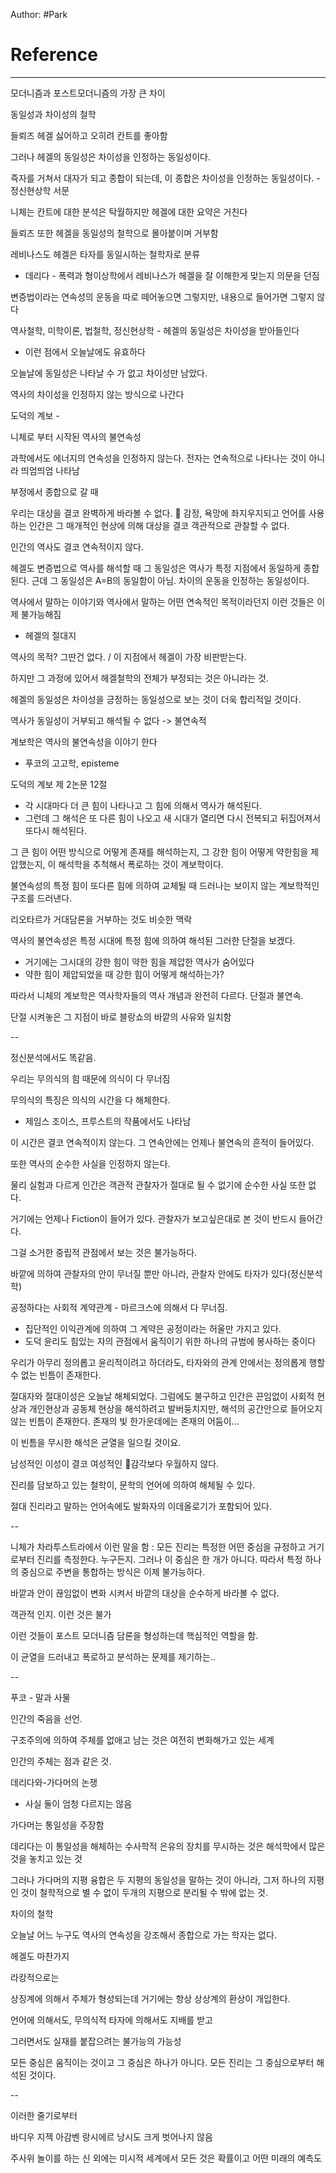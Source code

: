 Author: #Park 

# Reference 



-----

모더니즘과 포스트모더니즘의 가장 큰 차이

동일성과 차이성의 철학

들뢰즈 헤겔 싫어하고 오히려 칸트를 좋아함

그러나 헤겔의 동일성은 차이성을 인정하는 동일성이다.

즉자를 거쳐서 대자가 되고 종합이 되는데, 이 종합은 차이성을 인정하는 동일성이다. - 정신현상학 서문

니체는 칸트에 대한 분석은 탁월하지만 헤겔에 대한 요약은 거친다

들뢰즈 또한 헤겔을 동일성의 철학으로 몰아붙이며 거부함

레비나스도 헤겔은 타자를 동일시하는 철학자로 분류
- 데리다 - 폭력과 형이상학에서 레비나스가 헤겔을 잘 이해한게 맞는지 의문을 던짐 

변증법이라는 연속성의 운동을 따로 떼어놓으면 그렇지만, 내용으로 들어가면 그렇지 않다

역사철학, 미학이론, 법철학, 정신현상학 - 헤겔의 동일성은 차이성을 받아들인다
- 이런 점에서 오늘날에도 유효하다





오늘날에 동일성은 나타날 수 가 없고 차이성만 남았다. 

역사의 차이성을 인정하지 않는 방식으로 나간다

도덕의 계보 - 

니체로 부터 시작된 역사의 불연속성

과학에서도 에너지의 연속성을 인정하지 않는다. 전자는 연속적으로 나타나는 것이 아니라 띄엄띄엄 나타남


부정에서 종합으로 갈 때



우리는 대상을 결코 완벽하게 바라볼 수 없다. 
감정, 욕망에 좌지우지되고 언어를 사용하는 인간은 그 매개적인 현상에 의해 대상을 결코 객관적으로 관찰할 수 없다.


인간의 역사도 결코 연속적이지 않다.


헤겔도 변증법으로 역사를 해석할 때 그 동일성은 역사가 특정 지점에서 동일하게 종합된다. 
근데 그 동일성은 A=B의 동일함이 아님. 차이의 운동을 인정하는 동일성이다.

역사에서 말하는 이야기와 역사에서 말하는 어떤 연속적인 목적이라던지 이런 것들은 이제 불가능해짐
- 헤겔의 절대지

역사의 목적? 그딴건 없다.  / 이 지점에서 헤겔이 가장 비판받는다.

하지만 그 과정에 있어서 헤겔철학의 전체가 부정되는 것은 아니라는 것.

헤겔의 동일성은 차이성을 긍정하는 동일성으로 보는 것이 더욱 합리적일 것이다. 

역사가 동일성이 거부되고 해석될 수 없다 -> 불연속적

계보학은 역사의 불연속성을 이야기 한다
- 푸코의 고고학, episteme

도덕의 계보 제 2논문 12절 
- 각 시대마다 더 큰 힘이 나타나고 그 힘에 의해서 역사가 해석된다. 
- 그런데 그 해석은 또 다른 힘이 나오고 새 시대가 열리면 다시 전복되고 뒤집어져서 또다시 해석된다. 

그 큰 힘이 어떤 방식으로 어떻게 존재를 해석하는지, 그 강한 힘이 어떻게 약한힘을 제압했는지, 이 해석학을 추척해서 폭로하는 것이 계보학이다.

불연속성의 특정 힘이 또다른 힘에 의하여 교체될 때 드러나는 보이지 않는 계보학적인 구조를 드러낸다.

리오타르가 거대담론을 거부하는 것도 비슷한 맥락

역사의 불연속성은 특정 시대에 특정 힘에 의하여 해석된 그러한 단절을 보겠다. 

- 거기에는 그시대의 강한 힘이 약한 힘을 제압한 역사가 숨어있다
- 약한 힘이 제압되었을 때 강한 힘이 어떻게 해석하는가? 

따라서 니체의 계보학은 역사학자들의 역사 개념과 완전히 다르다. 단절과 불연속.

단절 시켜놓은 그 지점이 바로 블랑쇼의 바깥의 사유와 일치함 


--

정신분석에서도 똑같음. 

우리는 무의식의 힘 때문에 의식이 다 무너짐

무의식의 특징은 의식의 시간을 다 해체한다. 
- 제임스 조이스, 프루스트의 작품에서도 나타남

이 시간은 결코 연속적이지 않는다. 그 연속안에는 언제나 불연속의 흔적이 들어있다.

또한 역사의 순수한 사실을 인정하지 않는다. 

물리 실험과 다르게 인간은 객관적 관찰자가 절대로 될 수 없기에 순수한 사실 또한 없다. 

거기에는 언제나 Fiction이 들어가 있다. 관찰자가 보고싶은대로 본 것이 반드시 들어간다.

그걸 소거한 중립적 관점에서 보는 것은 불가능하다. 

바깥에 의하여 관찰자의 안이 무너질 뿐만 아니라, 관찰자 안에도 타자가 있다(정신분석학)

공정하다는 사회적 계약관계 - 마르크스에 의해서 다 무너짐. 
- 집단적인 이익관계에 의하여 그 계약은 공정이라는 허울만 가지고 있다. 
- 도덕 윤리도 힘있는 자의 관점에서 움직이기 위한 하나의 규범에 봉사하는 중이다

우리가 아무리 정의롭고 윤리적이려고 하더라도, 타자와의 관계 안에서는 정의롭게 행할 수 없는 빈틈이 존재한다. 

절대자와 절대이성은 오늘날 해체되었다. 그럼에도 불구하고 인간은 끈임없이 사회적 현상과 개인현상과 공동체 현상을 해석하려고 발버둥치지만, 해석의 공간안으로 들어오지 않는 빈틈이 존재한다. 존재의 빛 한가운데에는 존재의 어둠이...

이 빈틈을 무시한 해석은 균열을 일으킬 것이요. 

남성적인 이성이 결코 여성적인 감각보다 우월하지 않다.

진리를 담보하고 있는 철학이, 문학의 언어에 의하여 해체될 수 있다.

절대 진리라고 말하는 언어속에도 발화자의 이데올로기가 포함되어 있다.

--

니체가 차라투스트라에서 이런 말을 함 
: 모든 진리는 특정한 어떤 중심을 규정하고 거기로부터 진리를 측정한다. 누구든지. 그러나 이 중심은 한 개가 아니다. 따라서 특정 하나의 중심으로 주변을 통합하는 방식은 이제 불가능하다. 


바깥과 안이 끊임없이 변화 시켜서 바깥의 대상을 순수하게 바라볼 수 없다. 

객관적 인지. 이런 것은 불가 

이런 것들이 포스트 모더니즘 담론을 형성하는데 핵심적인 역할을 함.

이 균열을 드러내고 폭로하고 분석하는 문제를 제기하는..

--

푸코 - 말과 사물

인간의 죽음을 선언. 

구조주의에 의하여 주체를 없애고 남는 것은 여전히 변화해가고 있는 세계

인간의 주체는 점과 같은 것.



데리다와-가다머의 논쟁 
- 사실 둘이 엄청 다르지는 않음

가다머는 통일성을 주장함

데리다는 이 통일성을 해체하는 수사학적 은유의 장치를 무시하는 것은 해석학에서 많은 것을 놓치고 있는 것

그러나 가다머의 지평 융합은 두 지평의 동일성을 말하는 것이 아니라, 그저 하나의 지평인 것이 철학적으로 별 수 없이 두개의 지평으로 분리될 수 밖에 없는 것.

차이의 철학


오늘날 어느 누구도 역사의 연속성을 강조해서 종합으로 가는 학자는 없다.

헤겔도 마찬가지


라캉적으로는 

상징계에 의해서 주체가 형성되는데 거기에는 항상 상상계의 환상이 개입한다. 

언어에 의해서도, 무의식적 타자에 의해서도 지배를 받고

그러면서도 실재를 붙잡으려는 불가능의 가능성 


모든 중심은 움직이는 것이고 그 중심은 하나가 아니다. 모든 진리는 그 중심으로부터 해석된 것이다. 

--

이러한 줄기로부터 

바디우 지젝 아감벤 랑시에르 낭시도 크게 벗어나지 않음 

주사위 놀이를 하는 신 외에는 미시적 세계에서 모든 것은 확률이고 어떤 미래의 예측도 
